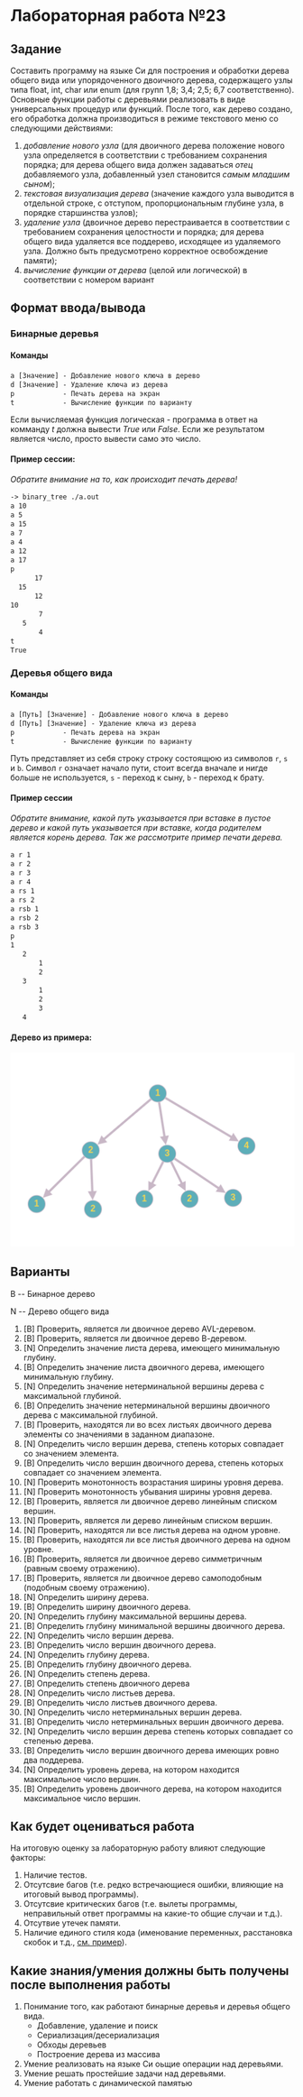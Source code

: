 # Лабораторная работа №23

## Задание

Составить программу на языке Си для построения и обработки дерева общего вида или упорядоченного двоичного дерева, содержащего узлы типа float, int, char или enum (для групп 1,8; 3,4; 2,5; 6,7 соответственно). Основные функции работы с деревьями реализовать в виде универсальных процедур или функций. После того, как дерево создано, его обработка должна производиться в режиме текстового меню со следующими действиями:

1. *добавление нового узла* (для двоичного дерева положение нового узла определяется в соответствии с требованием сохранения порядка; для дерева общего вида должен задаваться *отец* добавляемого узла, добавленный узел становится *самым младшим сыном*);
2. *текстовая визуализация дерева* (значение каждого узла выводится в отдельной строке, с отступом, пропорциональным глубине узла, в порядке старшинства узлов);
3. *удаление узла* (двоичное дерево перестраивается в соответствии с требованием сохранения целостности и порядка; для дерева общего вида удаляется все поддерево, исходящее из удаляемого узла. Должно быть предусмотрено корректное освобождение памяти);
4. *вычисление функции от дерева* (целой или логической) в соответствии с номером вариант

## Формат ввода/вывода

### Бинарные деревья

#### Команды

```
a [Значение] - Добавление нового ключа в дерево
d [Значение] - Удаление ключа из дерева
p            - Печать дерева на экран
t            - Вычисление функции по варианту
```

Если вычисляемая функция логическая - программа в ответ на комманду *t* должна вывести *True* или *False*. Если же результатом является число, просто вывести само это число.

#### Пример сессии:

*Обратите внимание на то, как происходит печать дерева!*
```
-> binary_tree ./a.out
a 10
a 5
a 15
a 7
a 4
a 12
a 17
p
      17
  15
      12
10
       7
   5
       4
t
True
```

### Деревья общего вида

#### Команды

```
a [Путь] [Значение] - Добавление нового ключа в дерево
d [Путь] [Значение] - Удаление ключа из дерева
p            - Печать дерева на экран
t            - Вычисление функции по варианту
```
Путь представляет из себя строку строку состоящюю из символов ```r```, ```s``` и ```b```. 
Символ ```r``` означает начало пути, стоит всегда вначале и нигде больше не используется, ```s``` - переход к сыну, ```b``` - переход к брату.

#### Пример сессии

*Обратите внимание, какой путь указывается при вставке в пустое дерево и какой путь указывается при вставке, когда родителем является корень дерева.
 Так же рассмотрите пример печати дерева.*

```
a r 1
a r 2
a r 3
a r 4
a rs 1
a rs 2
a rsb 1
a rsb 2
a rsb 3
p
1
   2
       1
       2
   3
       1
       2
       3
   4
```

#### Дерево из примера:

![](ntree.png)


## Варианты

B -- Бинарное дерево

N -- Дерево общего вида

1. \[B] Проверить, является ли двоичное дерево AVL-деревом.
2. \[B] Проверить, является ли двоичное дерево В-деревом.
3. \[N] Определить значение листа дерева, имеющего минимальную глубину.
4. \[B] Определить значение листа двоичного дерева, имеющего минимальную глубину.
5. \[N] Определить значение нетерминальной вершины дерева с максимальной глубиной.
6. \[B] Определить значение нетерминальной вершины двоичного дерева с максимальной глубиной.
7. \[B] Проверить, находятся ли во всех листьях двоичного дерева элементы со значениями в заданном диапазоне.
8. \[N] Определить число вершин дерева, степень которых совпадает со значением элемента.
9. \[B] Определить число вершин двоичного дерева, степень которых совпадает со значением элемента.
10. \[N] Проверить монотонность возрастания ширины уровня дерева.
11. \[N] Проверить монотонность убывания ширины уровня дерева.
12. \[B] Проверить, является ли двоичноe дeрeво линейным списком вершин.
13. \[N] Проверить, является ли дeрeво линейным списком вершин.
14.	\[N] Проверить, находятся ли всe листья дeрeва на одном уровне.
15.	\[B] Проверить, находятся ли все листья двоичного дерева на одном уровне.
16.	\[B] Проверить, является ли двоичноe дeрeво симметричным (равным своему отражению).
17.	\[B] Проверить, является ли двоичноe дeрeво самоподобным (подобным своему отражению).
18.	\[N] Определить ширину дeрeва.
19.	\[B] Определить ширину двоичного дерева.
20.	\[N] Определить глубину максимальной вершины дерева.
21.	\[B] Определить глубину минимальной вершины двоичного дерева.
22.	\[N] Определить число вершин дерева.
23.	\[B] Определить число вершин двоичного дерева.
24.	\[N] Определить глубину дерева.
25.	\[B] Определить глубину двоичного дерева.
26.	\[N] Определить степень дерева.
27.	\[B] Определить степень двоичного дерева
28.	\[N] Определить число листьев дерева.
29.	\[B] Определить число листьев двоичного дерева.
30.	\[N] Определить число нетерминальных вершин дерева.
31.	\[B] Определить число нетерминальных вершин двоичного дерева.
32.	\[N] Определить число вершин дерева степень которых совпадает со степенью дерева.
33.	\[B] Определить число вершин двоичного дерева имеющих ровно два поддерева.
34.	\[N] Определить уровень дерева, на котором находится максимальное число вершин.
35.	\[B] Определить уровень двоичного дерева, на котором находится максимальное число вершин.

## Как будет оцениваться работа

На итоговую оценку за лабораторную работу влияют следующие факторы:
1. Наличие тестов.
2. Отсутсвие багов (т.е. редко встречающиеся ошибки, влияющие на итоговый вывод программы).
3. Отсутсвие критических багов (т.е. вылеты программы, неправильный ответ программы на какие-то общие случаи и т.д.).
4. Отсутвие утечек памяти.
5. Наличие единого стиля кода (именование переменных, расстановка скобок и т.д., [см. пример](https://github.com/just3mhz/Labs1Course/blob/main/README.md#код-стайл)).

## Какие знания/умения должны быть получены после выполнения работы

1. Понимание того, как работают бинарные деревья и деревья общего вида.   
      - Добавление, удаление и поиск  
      - Сериализация/десериализация
      - Обходы деревьев
      - Построение дерева из массива
2. Умение реализовать на языке Си оьщие операции над деревьями.
3. Умение решать простейшие задачи над деревьями. 
4. Умение работать с динамической памятью



